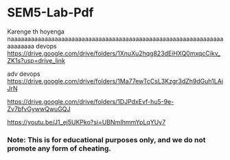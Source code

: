 # SEM5-Lab-Pdf
Karenge th hoyenga naaaaaaaaaaaaaaaaaaaaaaaaaaaaaaaaaaaaaaaaaaaaaaaaaaaaaaaaaaaaaaaaaaaaaaa
devops 
https://drive.google.com/drive/folders/1XnuXu2hqg823dEiHXQ0mxqcCikv_ZK1s?usp=drive_link


adv devops
https://drive.google.com/drive/folders/1Ma77ewTcCsL3Kzgr3dZh9dGuh1LAiJrN

https://drive.google.com/drive/folders/1DJPdxEvf-hu5-9e-Zv7bfvGywwQwuGQJ

https://youtu.be/J1_ej5UKPko?si=UBNmIhmmYpLqYUy7

### Note: This is for educational purposes only, and we do not promote any form of cheating.

